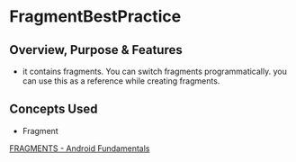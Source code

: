 # FragmentBestPractice

## Overview, Purpose & Features
- it contains fragments. You can switch fragments programmatically. you can use this as a reference while creating fragments.

## Concepts Used
- Fragment

[FRAGMENTS - Android Fundamentals](https://youtu.be/-vAI7RSPxOA "Named link title")
